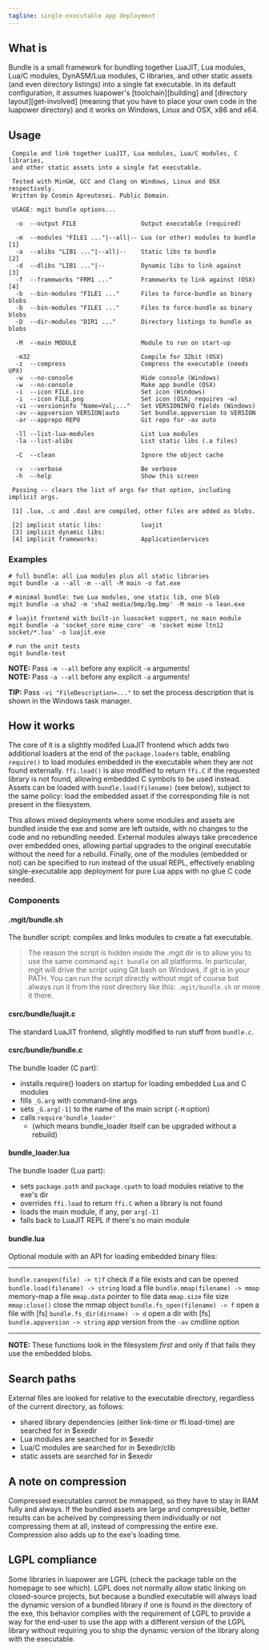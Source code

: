 ```yaml
---
tagline: single-executable app deployment
---
```


## What is

Bundle is a small framework for bundling together LuaJIT, Lua modules,
Lua/C modules, DynASM/Lua modules, C libraries, and other static assets
(and even directory listings) into a single fat executable. In its default
configuration, it assumes luapower's [toolchain][building] and
[directory layout][get-involved] (meaning that you have to place your own
code in the luapower directory) and it works on Windows, Linux and OSX,
x86 and x64.

## Usage

~~~
 Compile and link together LuaJIT, Lua modules, Lua/C modules, C libraries,
 and other static assets into a single fat executable.

 Tested with MinGW, GCC and Clang on Windows, Linux and OSX respectively.
 Written by Cosmin Apreutesei. Public Domain.

 USAGE: mgit bundle options...

  -o  --output FILE                  Output executable (required)

  -m  --modules "FILE1 ..."|--all|-- Lua (or other) modules to bundle [1]
  -a  --alibs "LIB1 ..."|--all|--    Static libs to bundle            [2]
  -d  --dlibs "LIB1 ..."|--          Dynamic libs to link against     [3]
  -f  --frameworks "FRM1 ..."        Frameworks to link against (OSX) [4]
  -b  --bin-modules "FILE1 ..."      Files to force-bundle as binary blobs
  -b  --bin-modules "FILE1 ..."      Files to force-bundle as binary blobs
  -D  --dir-modules "DIR1 ..."       Directory listings to bundle as blobs

  -M  --main MODULE                  Module to run on start-up

  -m32                               Compile for 32bit (OSX)
  -z  --compress                     Compress the executable (needs UPX)
  -w  --no-console                   Hide console (Windows)
  -w  --no-console                   Make app bundle (OSX)
  -i  --icon FILE.ico                Set icon (Windows)
  -i  --icon FILE.png                Set icon (OSX; requires -w)
  -vi --versioninfo "Name=Val;..."   Set VERSIONINFO fields (Windows)
  -av --appversion VERSION|auto      Set bundle.appversion to VERSION
  -ar --apprepo REPO                 Git repo for -av auto

  -ll --list-lua-modules             List Lua modules
  -la --list-alibs                   List static libs (.a files)

  -C  --clean                        Ignore the object cache

  -v  --verbose                      Be verbose
  -h  --help                         Show this screen

 Passing -- clears the list of args for that option, including implicit args.

 [1] .lua, .c and .dasl are compiled, other files are added as blobs.

 [2] implicit static libs:           luajit
 [3] implicit dynamic libs:
 [4] implicit frameworks:            ApplicationServices

~~~


### Examples

~~~
# full bundle: all Lua modules plus all static libraries
mgit bundle -a --all -m --all -M main -o fat.exe

# minimal bundle: two Lua modules, one static lib, one blob
mgit bundle -a sha2 -m 'sha2 media/bmp/bg.bmp' -M main -o lean.exe

# luajit frontend with built-in luasocket support, no main module
mgit bundle -a 'socket_core mime_core' -m 'socket mime ltn12 socket/*.lua' -o luajit.exe

# run the unit tests
mgit bundle-test
~~~

__NOTE:__ Pass `-m --all` before any explicit `-m` arguments!<br>
__NOTE:__ Pass `-a --all` before any explicit `-a` arguments!

__TIP:__ Pass `-vi "FileDescription=..."` to set the process description
that is shown in the Windows task manager.

## How it works

The core of it is a slightly modifed LuaJIT frontend which adds two
additional loaders at the end of the `package.loaders` table, enabling
`require()` to load modules embedded in the executable when they are
not found externally. `ffi.load()` is also modified to return `ffi.C` if
the requested library is not found, allowing embedded C symbols to be used
instead. Assets can be loaded with `bundle.load(filename)` (see below),
subject to the same policy: load the embedded asset if the corresponding
file is not present in the filesystem.

This allows mixed deployments where some modules and assets are bundled
inside the exe and some are left outside, with no changes to the code and no
rebundling needed. External modules always take precedence over embedded ones,
allowing partial upgrades to the original executable without the need for a
rebuild. Finally, one of the modules (embedded or not) can be specified
to run instead of the usual REPL, effectively enabling single-executable
app deployment for pure Lua apps with no glue C code needed.

### Components

#### .mgit/bundle.sh

The bundler script: compiles and links modules to create a fat executable.

> The reason the script is hidden inside the .mgit dir is to allow you to
use the same command `mgit bundle` on all platforms. In particular, mgit
will drive the script using Git bash on Windows, if git is in your PATH.
You can run the script directly without mgit of course but always run it
from the root directory like this: `.mgit/bundle.sh` or move it there.

#### csrc/bundle/luajit.c

The standard LuaJIT frontend, slightly modified to run stuff from `bundle.c`.

#### csrc/bundle/bundle.c

The bundle loader (C part):

  * installs require() loaders on startup for loading embedded Lua
  and C modules
  * fills `_G.arg` with command-line args
  * sets `_G.arg[-1]` to the name of the main script (`-M` option)
  * calls `require'bundle_loader'`
    * (which means bundle_loader itself can be upgraded without a rebuild)

#### bundle_loader.lua

The bundle loader (Lua part):

  * sets `package.path` and `package.cpath` to load modules relative
  to the exe's dir
  * overrides `ffi.load` to return `ffi.C` when a library is not found
  * loads the main module, if any, per `arg[-1]`
  * falls back to LuaJIT REPL if there's no main module

#### bundle.lua

Optional module with an API for loading embedded binary files:

----------------------------------------- -------------------------------------------------
`bundle.canopen(file) -> t|f`             check if a file exists and can be opened
`bundle.load(filename) -> string`         load a file
`bundle.mmap(filename) -> mmap`           memory-map a file
`mmap.data`                               pointer to file data
`mmap.size`                               file size
`mmap:close()`                            close the mmap object
`bundle.fs_open(filename) -> f`           open a file with [fs]
`bundle.fs_dir(dirname) -> d`             open a dir with [fs]
`bundle.appversion -> string`             app version from the `-av` cmdline option
----------------------------------------- -------------------------------------------------

__NOTE:__ These functions look in the filesystem _first_ and only if that
fails they use the embedded blobs.


## Search paths

External files are looked for relative to the executable directory,
regardless of the current directory, as follows:

  * shared library dependencies (either link-time or ffi.load-time) are
  searched for in $exedir
  * Lua modules are searched for in $exedir
  * Lua/C modules are searched for in $exedir/clib
  * static assets are searched for in $exedir


## A note on compression

Compressed executables cannot be mmapped, so they have to stay in RAM
fully and always. If the bundled assets are large and compressible,
better results can be acheived by compressing them individually or not
compressing them at all, instead of compressing the entire exe.
Compression also adds up to the exe's loading time.


## LGPL compliance

Some libraries in luapower are LGPL (check the package table on the homepage
to see which). LGPL does not normally allow static linking on closed-source
projects, but because a bundled executable will always load the dynamic
version of a bundled library if one is found in the directory of the exe,
this behavior complies with the requirement of LGPL to provide a way for
the end-user to use the app with a different version of the LGPL library
without requiring you to ship the dynamic version of the library along
with the executable.
